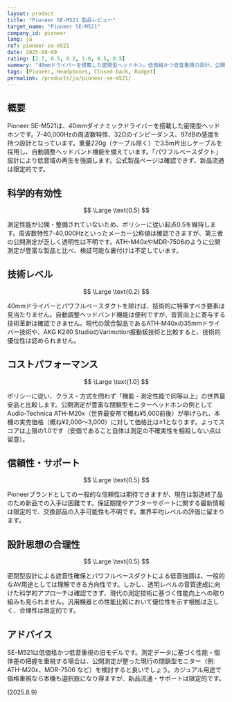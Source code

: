 ```yaml
---
layout: product
title: "Pioneer SE-M521 製品レビュー"
target_name: "Pioneer SE-M521"
company_id: pioneer
lang: ja
ref: pioneer-se-m521
date: 2025-08-09
rating: [2.7, 0.5, 0.2, 1.0, 0.5, 0.5]
summary: "40mmドライバーを搭載した密閉型ヘッドホン。低価格かつ低音重視の設計。公開測定データは限定的で、科学的確実性はポリシー上の起点0.5を維持。"
tags: [Pioneer, Headphones, Closed-back, Budget]
permalink: /products/ja/pioneer-se-m521/
---
```


## 概要

Pioneer SE-M521は、40mmダイナミックドライバーを搭載した密閉型ヘッドホンです。7-40,000Hzの周波数特性、32Ωのインピーダンス、97dBの感度を持つ設計となっています。重量220g（ケーブル除く）で3.5m片出しケーブルを採用し、自動調整ヘッドバンド機能を備えています。「パワフルベースダクト」設計により低音域の再生を強調します。公式製品ページは確認できず、新品流通は限定的です。

## 科学的有効性

$$ \Large \text{0.5} $$

測定性能が公開・整備されていないため、ポリシーに従い起点0.5を維持します。周波数特性7-40,000Hzといったメーカー公称値は確認できますが、第三者の公開測定が乏しく透明性は不明です。ATH-M40xやMDR-7506のように公開測定が豊富な製品と比べ、検証可能な裏付けは不足しています。

## 技術レベル

$$ \Large \text{0.2} $$

40mmドライバーとパワフルベースダクトを除けば、技術的に特筆すべき要素は見当たりません。自動調整ヘッドバンド機能は便利ですが、音質向上に寄与する技術革新は確認できません。現代の競合製品であるATH-M40xの35mmドライバー技術や、AKG K240 StudioのVarimotion振動板技術と比較すると、技術的優位性は認められません。

## コストパフォーマンス

$$ \Large \text{1.0} $$

ポリシーに従い、クラス・方式を問わず「機能・測定性能で同等以上」の世界最安品と比較します。公開測定が豊富な閉鎖型モニターヘッドホンの例としてAudio-Technica ATH-M20x（世界最安帯で概ね¥5,000前後）が挙げられ、本機の実売価格（概ね¥2,000〜3,000）に対して価格比は≥1となります。よってスコアは上限の1.0です（安価であること自体は測定の不確実性を相殺しない点は留意）。

## 信頼性・サポート

$$ \Large \text{0.5} $$

Pioneerブランドとしての一般的な信頼性は期待できますが、現在は製造終了品のため新品での入手は困難です。保証期間やアフターサポートに関する最新情報は限定的で、交換部品の入手可能性も不明です。業界平均レベルの評価に留まります。

## 設計思想の合理性

$$ \Large \text{0.5} $$

密閉型設計による遮音性確保とパワフルベースダクトによる低音強調は、一般的なAV用途としては理解できる方向性です。しかし、透明レベルの音質達成に向けた科学的アプローチは確認できず、現代の測定技術に基づく性能向上への取り組みも見られません。汎用機器との性能比較において優位性を示す根拠は乏しく、合理性は限定的です。

## アドバイス

SE-M521は低価格かつ低音重視の旧モデルです。測定データに基づく性能・個体差の把握を重視する場合は、公開測定が整った現行の閉鎖型モニター（例: ATH-M20x、MDR-7506 など）を検討すると良いでしょう。カジュアル用途で価格重視なら本機も選択肢になり得ますが、新品流通・サポートは限定的です。

(2025.8.9)